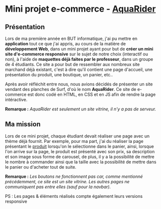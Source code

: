 # Mini projet e-commerce - [AquaRider](https://lucasproject25.github.io/AquaRider/Site/index.html)

## Présentation
Lors de ma première année en BUT informatique, j'ai pu mettre en **application** tout ce que j'ai appris, au cours de la matière de __développement Web__, dans un mini projet ayant pour but de **créer un mini site d'e-commerce responsive** sur le sujet de notre choix (interactif ou non), à l'aide de **maquettes déjà faites par le professeur**, dans un groupe de 4 étudiants. Ce site a pour but de ressembler aux nombreux site marchand déjà existant, c'est à dire qu'il contient une page d'accueil, une présentation du produit, une boutique, un panier, etc..

Après avoir réfléchit entre nous, nous avions décidés de présenter un site vendant des planches de Surf, d'où le nom **AquaRider**. Ce site de e-commerce est donc codé en HTML, en CSS et en JS afin de rendre la page intéractive. 

**Remarque :** *AquaRider est seulement un site vitrine, il n'y a pas de serveur.* 

## Ma mission
Lors de ce mini projet, chaque étudiant devait réaliser une page avec un thème déjà fournit. Par exemple, pour ma part, j'ai du réaliser la page présentant le [produit](https://lucasproject25.github.io/AquaRider/Site/produits.html) lorsqu'on le sélectionne dans le panier, ainsi, lorsque l'on arrive sur la page, le produit est présenté avec son prix, sa description et son image sous forme de carousel, de plus, il y a la possibilité de mettre le nombre à commander ainsi que la taille avec la possibilité de mettre dans le panier ou d'acheter tout de suite.

**Remarque :** *Les boutons ne fonctionnent pas car, comme mentionné précédemment, ce site est un site vitrine. Les autres pages ne communiquent pas entre elles (sauf pour la navbar).*

PS : Les pages & éléments réalisés compte également leurs versions responsive

